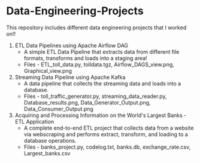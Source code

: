 # Data-Engineering-Projects
This repository includes different data engineering projects that I worked on!!

1. ETL Data Pipelines using Apache Airflow DAG
    * A simple ETL Data Pipeline that extracts data from different file formats, transforms and loads into a staging area!
    * Files - ETL_toll_data.py, tolldata.tgz, Airflow_DAGS_view.png, Graphical_view.png
2. Streaming Data Pipeline using Apache Kafka
     * A data pipeline that collects the streaming data and loads into a database.
     * Files - toll_traffic_generator.py, streaming_data_reader.py, Database_results.png, Data_Generator_Output.png, Data_Consumer_Output.png
3. Acquiring and Processing Information on the World's Largest Banks - ETL Application
     * A complete end-to-end ETL project that collects data from a website via webscraping and performs extract, transform, and loading to a database operations.
     * Files - banks_project.py, codelog.txt, banks.db, exchange_rate.csv, Largest_banks.csv

